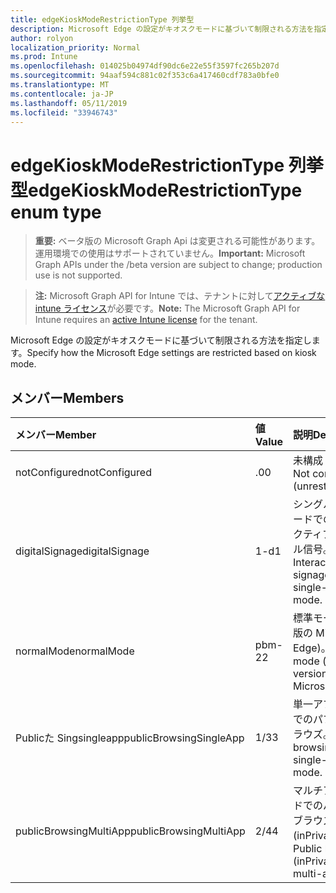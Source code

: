 ```yaml
---
title: edgeKioskModeRestrictionType 列挙型
description: Microsoft Edge の設定がキオスクモードに基づいて制限される方法を指定します。
author: rolyon
localization_priority: Normal
ms.prod: Intune
ms.openlocfilehash: 014025b04974df90dc6e22e55f3597fc265b207d
ms.sourcegitcommit: 94aaf594c881c02f353c6a417460cdf783a0bfe0
ms.translationtype: MT
ms.contentlocale: ja-JP
ms.lasthandoff: 05/11/2019
ms.locfileid: "33946743"
---
```

# <a name="edgekioskmoderestrictiontype-enum-type"></a><span data-ttu-id="7faa3-103">edgeKioskModeRestrictionType 列挙型</span><span class="sxs-lookup"><span data-stu-id="7faa3-103">edgeKioskModeRestrictionType enum type</span></span>

> <span data-ttu-id="7faa3-104">**重要:** ベータ版の Microsoft Graph Api は変更される可能性があります。運用環境での使用はサポートされていません。</span><span class="sxs-lookup"><span data-stu-id="7faa3-104">**Important:** Microsoft Graph APIs under the /beta version are subject to change; production use is not supported.</span></span>

> <span data-ttu-id="7faa3-105">**注:** Microsoft Graph API for Intune では、テナントに対して[アクティブな intune ライセンス](https://go.microsoft.com/fwlink/?linkid=839381)が必要です。</span><span class="sxs-lookup"><span data-stu-id="7faa3-105">**Note:** The Microsoft Graph API for Intune requires an [active Intune license](https://go.microsoft.com/fwlink/?linkid=839381) for the tenant.</span></span>

<span data-ttu-id="7faa3-106">Microsoft Edge の設定がキオスクモードに基づいて制限される方法を指定します。</span><span class="sxs-lookup"><span data-stu-id="7faa3-106">Specify how the Microsoft Edge settings are restricted based on kiosk mode.</span></span>

## <a name="members"></a><span data-ttu-id="7faa3-107">メンバー</span><span class="sxs-lookup"><span data-stu-id="7faa3-107">Members</span></span>
|<span data-ttu-id="7faa3-108">メンバー</span><span class="sxs-lookup"><span data-stu-id="7faa3-108">Member</span></span>|<span data-ttu-id="7faa3-109">値</span><span class="sxs-lookup"><span data-stu-id="7faa3-109">Value</span></span>|<span data-ttu-id="7faa3-110">説明</span><span class="sxs-lookup"><span data-stu-id="7faa3-110">Description</span></span>|
|:---|:---|:---|
|<span data-ttu-id="7faa3-111">notConfigured</span><span class="sxs-lookup"><span data-stu-id="7faa3-111">notConfigured</span></span>|<span data-ttu-id="7faa3-112">.0</span><span class="sxs-lookup"><span data-stu-id="7faa3-112">0</span></span>|<span data-ttu-id="7faa3-113">未構成 (無制限)。</span><span class="sxs-lookup"><span data-stu-id="7faa3-113">Not configured (unrestricted).</span></span>|
|<span data-ttu-id="7faa3-114">digitalSignage</span><span class="sxs-lookup"><span data-stu-id="7faa3-114">digitalSignage</span></span>|<span data-ttu-id="7faa3-115">1-d</span><span class="sxs-lookup"><span data-stu-id="7faa3-115">1</span></span>|<span data-ttu-id="7faa3-116">シングルアプリモードでのインタラクティブ/デジタル信号。</span><span class="sxs-lookup"><span data-stu-id="7faa3-116">Interactive/Digital signage in single-app mode.</span></span>|
|<span data-ttu-id="7faa3-117">normalMode</span><span class="sxs-lookup"><span data-stu-id="7faa3-117">normalMode</span></span>|<span data-ttu-id="7faa3-118">pbm-2</span><span class="sxs-lookup"><span data-stu-id="7faa3-118">2</span></span>|<span data-ttu-id="7faa3-119">標準モード (完全版の Microsoft Edge)。</span><span class="sxs-lookup"><span data-stu-id="7faa3-119">Normal mode (full version of Microsoft Edge).</span></span>|
|<span data-ttu-id="7faa3-120">Publicた Singsingleapp</span><span class="sxs-lookup"><span data-stu-id="7faa3-120">publicBrowsingSingleApp</span></span>|<span data-ttu-id="7faa3-121">1/3</span><span class="sxs-lookup"><span data-stu-id="7faa3-121">3</span></span>|<span data-ttu-id="7faa3-122">単一アプリモードでのパブリックブラウズ。</span><span class="sxs-lookup"><span data-stu-id="7faa3-122">Public browsing in single-app mode.</span></span>|
|<span data-ttu-id="7faa3-123">publicBrowsingMultiApp</span><span class="sxs-lookup"><span data-stu-id="7faa3-123">publicBrowsingMultiApp</span></span>|<span data-ttu-id="7faa3-124">2/4</span><span class="sxs-lookup"><span data-stu-id="7faa3-124">4</span></span>|<span data-ttu-id="7faa3-125">マルチアプリモードでのパブリックブラウズ (inPrivate)。</span><span class="sxs-lookup"><span data-stu-id="7faa3-125">Public browsing (inPrivate) in multi-app mode.</span></span>|




